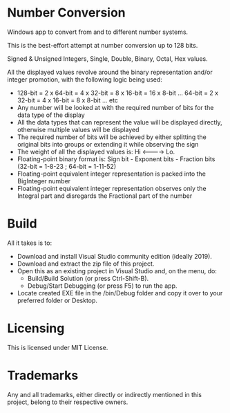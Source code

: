 # Number Conversion

Windows app to convert from and to different number systems.

This is the best-effort attempt at number conversion up to 128 bits.

Signed & Unsigned Integers, Single, Double, Binary, Octal, Hex values.

All the displayed values revolve around the binary representation and/or integer promotion, with the following logic being used:

- 128-bit = 2 x 64-bit = 4 x 32-bit = 8 x 16-bit = 16 x 8-bit ... 64-bit = 2 x 32-bit = 4 x 16-bit = 8 x 8-bit ... etc
- Any number will be looked at with the required number of bits for the data type of the display
- All the data types that can represent the value will be displayed directly, otherwise multiple values will be displayed
- The required number of bits will be achieved by either splitting the original bits into groups or extending it while observing the sign
- The weight of all the displayed values is: Hi <----> Lo.
- Floating-point binary format is: Sign bit - Exponent bits - Fraction bits (32-bit = 1-8-23 ; 64-bit = 1-11-52)
- Floating-point equivalent integer representation is packed into the BigInteger number
- Floating-point equivalent integer representation observes only the Integral part and disregards the Fractional part of the number

# Build
All it takes is to:

- Download and install Visual Studio community edition (ideally 2019).
- Download and extract the zip file of this project.
- Open this as an existing project in Visual Studio and, on the menu, do:
  - Build/Build Solution (or press Ctrl-Shift-B).
  - Debug/Start Debugging (or press F5) to run the app.
- Locate created EXE file in the /bin/Debug folder and copy it over to your preferred folder or Desktop.

# Licensing
This is licensed under MIT License.

# Trademarks
Any and all trademarks, either directly or indirectly mentioned in this project, belong to their respective owners.
